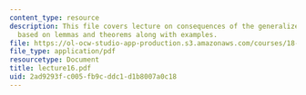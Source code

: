 ```yaml
---
content_type: resource
description: This file covers lecture on consequences of the generalized VC inequality
  based on lemmas and theorems along with examples.
file: https://ol-ocw-studio-app-production.s3.amazonaws.com/courses/18-465-topics-in-statistics-statistical-learning-theory-spring-2007/2ad9293fc005fb9cddc1d1b8007a0c18_lecture16.pdf
file_type: application/pdf
resourcetype: Document
title: lecture16.pdf
uid: 2ad9293f-c005-fb9c-ddc1-d1b8007a0c18
---
```


